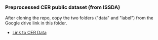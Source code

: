 ### Preprocessed CER public dataset (from ISSDA)
After cloning the repo, copy the two folders ("data" and "label") from the Google drive link in this folder.
<ul>
  <li><a href="https://drive.google.com/drive/folders/1oaskXOoErac9S-xVsqZRCh71jusHwn8L?usp=share_link">Link to CER Data</a></li>
</ul>

